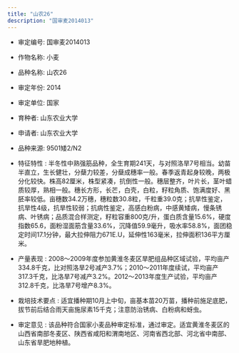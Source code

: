 ```yaml
---
title: "山农26"
description: "国审麦2014013"
---
```

* 审定编号:  国审麦2014013

*  作物名称:  小麦

*  品种名称:  山农26

*  审定年份:  2014

*  审定单位:  国家

* 育种者:  山东农业大学

*  申请者:  山东农业大学

*  品种来源:  9501矮2/N2

*  特征特性 : 
半冬性中熟强筋品种，全生育期241天，与对照洛旱7号相当。幼苗半直立，生长健壮，分蘖力较差，分蘖成穗率一般。春季返青起身较晚，两极分化较快。株高82厘米，株型紧凑，抗倒性一般。穗层整齐，叶片长，茎叶蜡质较厚，熟相一般。穗长方形，长芒，白壳，白粒，籽粒角质、饱满度好、黑胚率较低。亩穗数34.2万穗，穗粒数30.8粒，千粒重39.0克；抗旱性鉴定，抗旱性4级，抗旱性较弱；抗病性鉴定，高感白粉病，中感黄矮病，慢条锈病、叶锈病；品质混合样测定，籽粒容重800克/升，蛋白质含量15.6%，硬度指数65.6，面粉湿面筋含量33.6%，沉降值59.9毫升，吸水率58.8%，面团稳定时间17.1分钟，最大拉伸阻力671E.U，延伸性163毫米，拉伸面积136平方厘米。
 
*  产量表现 : 
2008～2009年度参加黄淮冬麦区旱肥组品种区域试验，平均亩产334.8千克，比对照洛旱2号减产3.7%；2010～2011年度续试，平均亩产317.3千克，比洛旱7号减产3.2%。2012～2013年度生产试验，平均亩产312.8千克，比洛旱7号增产8.3%。

*  栽培技术要点 : 
适宜播种期10月上中旬，亩基本苗20万苗，播种前施足底肥，拔节前后结合雨天亩施尿素15千克；注意防治锈病、白粉病和蚜虫。

*  审定意见 : 
该品种符合国家小麦品种审定标准，通过审定。适宜黄淮冬麦区的山西省南部冬麦区、陕西省咸阳和渭南地区、河南省西北部、河北省中南部、山东省旱肥地种植。


